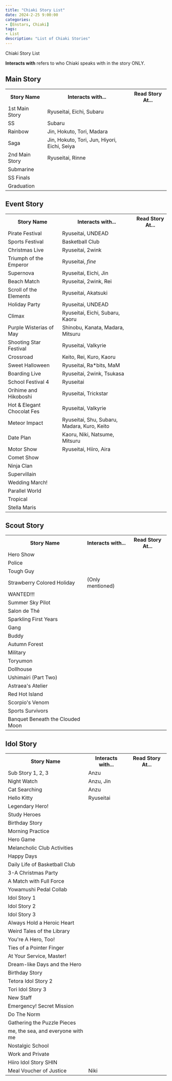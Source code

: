 ```yaml
---
title: "Chiaki Story List"
date: 2024-2-25 9:00:00
categories:
- [Enstars, Chiaki]
tags:
- List
description: "List of Chiaki Stories"
---
```


Chiaki Story List

<!-- more -->

<b>Interacts with</b> refers to who Chiaki speaks with in the story ONLY.

## Main Story

<table>
  <tr>
    <th>Story Name</th>
    <th>Interacts with...</th>
    <th>Read Story At...</th>
  </tr>
  <tr>
    <td>1st Main Story</td>
    <td>Ryuseitai, Eichi, Subaru</td>
    <td></td>
  </tr>
  <tr>
    <td>SS</td>
    <td>Subaru</td>
    <td></td>
  </tr>
  <tr>
    <td>Rainbow</td>
    <td>Jin, Hokuto, Tori, Madara</td>
    <td></td>
  </tr>
  <tr>
    <td>Saga</td>
    <td>Jin, Hokuto, Tori, Jun, Hiyori, Eichi, Seiya</td>
    <td></td>
  </tr>
  <tr>
    <td>2nd Main Story</td>
    <td>Ryuseitai, Rinne</td>
    <td></td>
  </tr>
  <tr>
    <td>Submarine</td>
    <td></td>
    <td></td>
  </tr>
  <tr>
    <td>SS Finals</td>
    <td></td>
    <td></td>
  </tr>
  <tr>
    <td>Graduation</td>
    <td></td>
    <td></td>
  </tr>
</table>

## Event Story

<table>
  <tr>
    <th>Story Name</th>
    <th>Interacts with...</th>
    <th>Read Story At...</th>
  </tr>
  <tr>
    <td>Pirate Festival</td>
    <td>Ryuseitai, UNDEAD</td>
    <td></td>
  </tr>
  <tr>
    <td>Sports Festival</td>
    <td>Basketball Club</td>
    <td></td>
  </tr>
  <tr>
    <td>Christmas Live</td>
    <td>Ryuseitai, 2wink</td>
    <td></td>
  </tr>
  <tr>
    <td>Triumph of the Emperor</td>
    <td>Ryuseitai, <em>fine</em></td>
    <td></td>
  </tr>
  <tr>
    <td>Supernova</td>
    <td>Ryuseitai, Eichi, Jin</td>
    <td></td>
  </tr>
  <tr>
    <td>Beach Match</td>
    <td>Ryuseitai, 2wink, Rei</td>
    <td></td>
  </tr>
  <tr>
    <td>Scroll of the Elements</td>
    <td>Ryuseitai, Akatsuki</td>
    <td></td>
  </tr>
  <tr>
    <td>Holiday Party</td>
    <td>Ryuseitai, UNDEAD</td>
    <td></td>
  </tr>
  <tr>
    <td>Climax</td>
    <td>Ryuseitai, Eichi, Subaru, Kaoru</td>
    <td></td>
  </tr>
  <tr>
    <td>Purple Wisterias of May</td>
    <td>Shinobu, Kanata, Madara, Mitsuru</td>
    <td></td>
  </tr>
  <tr>
    <td>Shooting Star Festival</td>
    <td>Ryuseitai, Valkyrie</td>
    <td></td>
  </tr>
  <tr>
    <td>Crossroad</td>
    <td>Keito, Rei, Kuro, Kaoru</td>
    <td></td>
  </tr>
  <tr>
    <td>Sweet Halloween</td>
    <td>Ryuseitai, Ra*bits, MaM</td>
    <td></td>
  </tr>
  <tr>
    <td>Boarding Live</td>
    <td>Ryuseitai, 2wink, Tsukasa</td>
    <td></td>
  </tr>
  <tr>
    <td>School Festival 4</td>
    <td>Ryuseitai</td>
    <td></td>
  </tr>
  <tr>
    <td>Orihime and Hikoboshi</td>
    <td>Ryuseitai, Trickstar</td>
    <td></td>
  </tr>
  <tr>
    <td>Hot & Elegant Chocolat Fes</td>
    <td>Ryuseitai, Valkyrie</td>
    <td></td>
  </tr>
  <tr>
    <td>Meteor Impact</td>
    <td>Ryuseitai, Shu, Subaru, Madara, Kuro, Keito</td>
    <td></td>
  </tr>
  <tr>
    <td>Date Plan</td>
    <td>Kaoru, Niki, Natsume, Mitsuru</td>
    <td></td>
  </tr>
  <tr>
    <td>Motor Show</td>
    <td>Ryuseitai, Hiiro, Aira</td>
    <td></td>
  </tr>
  <tr>
    <td>Comet Show</td>
    <td></td>
    <td></td>
  </tr>
  <tr>
    <td>Ninja Clan</td>
    <td></td>
    <td></td>
  </tr>
  <tr>
    <td>Supervillain</td>
    <td></td>
    <td></td>
  </tr>
  <tr>
    <td>Wedding March!</td>
    <td></td>
    <td></td>
  </tr>
  <tr>
    <td>Parallel World</td>
    <td></td>
    <td></td>
  </tr>
  <tr>
    <td>Tropical</td>
    <td></td>
    <td></td>
  </tr>
  <tr>
    <td>Stella Maris</td>
    <td></td>
    <td></td>
  </tr>
</table>

## Scout Story

<table>
  <tr>
    <th>Story Name</th>
    <th>Interacts with...</th>
    <th>Read Story At...</th>
  </tr>
  <tr>
    <td>Hero Show</td>
    <td></td>
    <td></td>
  </tr>
  <tr>
    <td>Police</td>
    <td></td>
    <td></td>
  </tr>
  <tr>
    <td>Tough Guy</td>
    <td></td>
    <td></td>
  </tr>
  <tr>
    <td>Strawberry Colored Holiday</td>
    <td>(Only mentioned)</td>
    <td></td>
  </tr>
  <tr>
    <td>WANTED!!!</td>
    <td></td>
    <td></td>
  </tr>
  <tr>
    <td>Summer Sky Pilot</td>
    <td></td>
    <td></td>
  </tr>
  <tr>
    <td>Salon de Thé</td>
    <td></td>
    <td></td>
  </tr>
  <tr>
    <td>Sparkling First Years</td>
    <td></td>
    <td></td>
  </tr>
  <tr>
    <td>Gang</td>
    <td></td>
    <td></td>
  </tr>
  <tr>
    <td>Buddy</td>
    <td></td>
    <td></td>
  </tr>
  <tr>
    <td>Autumn Forest</td>
    <td></td>
    <td></td>
  </tr>
  <tr>
    <td>Military</td>
    <td></td>
    <td></td>
  </tr>
  <tr>
    <td>Toryumon</td>
    <td></td>
    <td></td>
  </tr>
  <tr>
    <td>Dollhouse</td>
    <td></td>
    <td></td>
  </tr>
  <tr>
    <td>Ushimairi (Part Two)</td>
    <td></td>
    <td></td>
  </tr>
  <tr>
    <td>Astraea's Atelier</td>
    <td></td>
    <td></td>
  </tr>
  <tr>
    <td>Red Hot Island</td>
    <td></td>
    <td></td>
  </tr>
  <tr>
    <td>Scorpio's Venom</td>
    <td></td>
    <td></td>
  </tr>
  <tr>
    <td>Sports Survivors</td>
    <td></td>
    <td></td>
  </tr>
  <tr>
    <td>Banquet Beneath the Clouded Moon</td>
    <td></td>
    <td></td>
  </tr>
</table>

## Idol Story

<table>
  <tr>
    <th>Story Name</th>
    <th>Interacts with...</th>
    <th>Read Story At...</th>
  </tr>
  <tr>
    <td>Sub Story 1, 2, 3</td>
    <td>Anzu</td>
    <td></td>
  </tr>
  <tr>
    <td>Night Watch</td>
    <td>Anzu, Jin</td>
    <td></td>
  </tr>
  <tr>
    <td>Cat Searching</td>
    <td>Anzu</td>
    <td></td>
  </tr>
  <tr>
    <td>Hello Kitty</td>
    <td>Ryuseitai</td>
    <td></td>
  </tr>
  <tr>
    <td>Legendary Hero!</td>
    <td></td>
    <td></td>
  </tr>
  <tr>
    <td>Study Heroes</td>
    <td></td>
    <td></td>
  </tr>
  <tr>
    <td>Birthday Story</td>
    <td></td>
    <td></td>
  </tr>
  <tr>
    <td>Morning Practice</td>
    <td></td>
    <td></td>
  </tr>
  <tr>
    <td>Hero Game</td>
    <td></td>
    <td></td>
  </tr>
  <tr>
    <td>Melancholic Club Activities</td>
    <td></td>
    <td></td>
  </tr>
  <tr>
    <td>Happy Days</td>
    <td></td>
    <td></td>
  </tr>
  <tr>
    <td>Daily Life of Basketball Club</td>
    <td></td>
    <td></td>
  </tr>
  <tr>
    <td>3-A Christmas Party</td>
    <td></td>
    <td></td>
  </tr>
  <tr>
    <td>A Match with Full Force</td>
    <td></td>
    <td></td>
  </tr>
  <tr>
    <td>Yowamushi Pedal Collab</td>
    <td></td>
    <td></td>
  </tr>
  <tr>
    <td>Idol Story 1</td>
    <td></td>
    <td></td>
  </tr>
  <tr>
    <td>Idol Story 2</td>
    <td></td>
    <td></td>
  </tr>
  <tr>
    <td>Idol Story 3</td>
    <td></td>
    <td></td>
  </tr>
  <tr>
    <td>Always Hold a Heroic Heart</td>
    <td></td>
    <td></td>
  </tr>
  <tr>
    <td>Weird Tales of the Library</td>
    <td></td>
    <td></td>
  </tr>
  <tr>
    <td>You're A Hero, Too!</td>
    <td></td>
    <td></td>
  </tr>
  <tr>
    <td>Ties of a Pointer Finger</td>
    <td></td>
    <td></td>
  </tr>
  <tr>
    <td>At Your Service, Master!</td>
    <td></td>
    <td></td>
  </tr>
  <tr>
    <td>Dream-like Days and the Hero</td>
    <td></td>
    <td></td>
  </tr>
  <tr>
    <td>Birthday Story</td>
    <td></td>
    <td></td>
  </tr>
  <tr>
    <td>Tetora Idol Story 2</td>
    <td></td>
    <td></td>
  </tr>
  <tr>
    <td>Tori Idol Story 3</td>
    <td></td>
    <td></td>
  </tr>
  <tr>
    <td>New Staff</td>
    <td></td>
    <td></td>
  </tr>
  <tr>
    <td>Emergency! Secret Mission</td>
    <td></td>
    <td></td>
  </tr>
  <tr>
    <td>Do The Norm</td>
    <td></td>
    <td></td>
  </tr>
  <tr>
    <td>Gathering the Puzzle Pieces</td>
    <td></td>
    <td></td>
  </tr>
  <tr>
    <td>me, the sea, and everyone with me</td>
    <td></td>
    <td></td>
  </tr>
  <tr>
    <td>Nostalgic School</td>
    <td></td>
    <td></td>
  </tr>
  <tr>
    <td>Work and Private</td>
    <td></td>
    <td></td>
  </tr>
  <tr>
    <td>Hiiro Idol Story SHIN</td>
    <td></td>
    <td></td>
  </tr>
  <tr>
    <td>Meal Voucher of Justice</td>
    <td>Niki</td>
    <td></td>
  </tr>
</table>